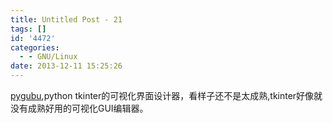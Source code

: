 ```yaml
---
title: Untitled Post - 21
tags: []
id: '4472'
categories:
  - - GNU/Linux
date: 2013-12-11 15:25:26
---
```


[pygubu](https://github.com/alejandroautalan/pygubu),python tkinter的可视化界面设计器，看样子还不是太成熟,tkinter好像就没有成熟好用的可视化GUI编辑器。